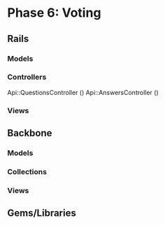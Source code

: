 # Phase 6: Voting

## Rails
### Models

### Controllers
Api::QuestionsController ()
Api::AnswersController ()

### Views

## Backbone
### Models

### Collections

### Views

## Gems/Libraries
